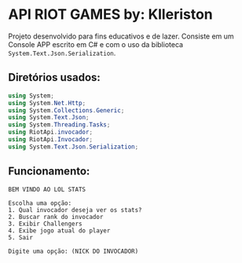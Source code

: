 # API RIOT GAMES by: Klleriston

Projeto desenvolvido para fins educativos e de lazer. Consiste em um Console APP escrito em C# e com o uso da biblioteca `System.Text.Json.Serialization`.

## Diretórios usados:

```csharp
using System;
using System.Net.Http;
using System.Collections.Generic;
using System.Text.Json;
using System.Threading.Tasks;
using RiotApi.invocador;
using RiotApi.Invocador;
using System.Text.Json.Serialization;
```
## Funcionamento: 

```
BEM VINDO AO LOL STATS

Escolha uma opção:
1. Qual invocador deseja ver os stats?
2. Buscar rank do invocador
3. Exibir Challengers
4. Exibe jogo atual do player
5. Sair

Digite uma opção: (NICK DO INVOCADOR)
```


